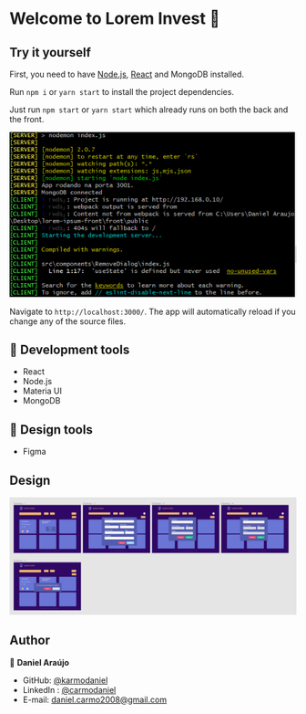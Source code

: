 # Welcome to Lorem Invest 👋


## Try it yourself

First, you need to have [Node.js](https://nodejs.org.com), [React](https://pt-br.reactjs.org/) and MongoDB installed.

Run `npm i` or `yarn start` to install the project dependencies.

Just run `npm start` or `yarn start` which already runs on both the back and the front. 

<img alt="Terminal rodando projeto" src="src/assets/../../front/src/assets/terminal.png">

Navigate to `http://localhost:3000/`. The app will automatically reload if you change any of the source files.

## 🚀 Development tools

- React
- Node.js
- Materia UI
- MongoDB

## 🚀 Design tools

- Figma

## Design

<img alt="Design do site Lorem Invest " src="src/assets/../../front/src/assets/protipacao.png">

</br>

## Author

👤 **Daniel Araújo**

- GitHub: [@karmodaniel](https://github.com/karmodaniel)
- LinkedIn : [@carmodaniel](https://www.linkedin.com/in/carmodaniel/)
- E-mail: daniel.carmo2008@gmail.com

